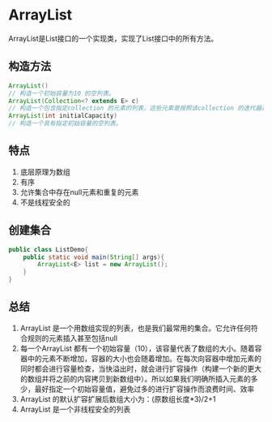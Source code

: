 # ArrayList

ArrayList是List接口的一个实现类，实现了List接口中的所有方法。

## 构造方法

```java
ArrayList()
// 构造一个初始容量为10 的空列表。
ArrayList(Collection<? extends E> c)
// 构造一个包含指定collection 的元素的列表，这些元素是按照该collection 的迭代器返回它们的顺序排列的。
ArrayList(int initialCapacity)
// 构造一个具有指定初始容量的空列表。
```

## 特点

1. 底层原理为数组
2. 有序
3. 允许集合中存在null元素和重复的元素
4. 不是线程安全的

## 创建集合

```java
public class ListDemo{
    public static void main(String[] args){
        ArrayList<E> list = new ArrayList();
    }
}
```


## 总结

1. ArrayList 是一个用数组实现的列表，也是我们最常用的集合。它允许任何符合规则的元素插入甚至包括null
2. 每一个ArrayList 都有一个初始容量（10），该容量代表了数组的大小。随着容器中的元素不断增加，容器的大小也会随着增加。在每次向容器中增加元素的同时都会进行容量检查，当快溢出时，就会进行扩容操作（构建一个新的更大的数组并将之前的内容拷贝到新数组中）。所以如果我们明确所插入元素的多少，最好指定一个初始容量值，避免过多的进行扩容操作而浪费时间、效率
3. ArrayList 的默认扩容扩展后数组大小为：(原数组长度*3)/2+1
4. ArrayList 是一个非线程安全的列表
